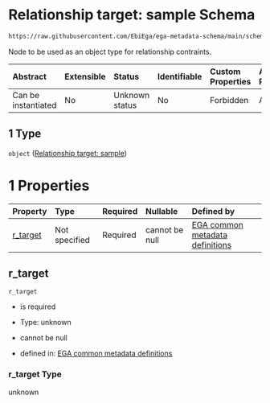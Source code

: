# Relationship target: sample Schema

```txt
https://raw.githubusercontent.com/EbiEga/ega-metadata-schema/main/schemas/EGA.sample.json#/properties/sample_relationships/items/allOf/1/anyOf/1/allOf/1/anyOf/1
```

Node to be used as an object type for relationship contraints.

| Abstract            | Extensible | Status         | Identifiable | Custom Properties | Additional Properties | Access Restrictions | Defined In                                                                   |
| :------------------ | :--------- | :------------- | :----------- | :---------------- | :-------------------- | :------------------ | :--------------------------------------------------------------------------- |
| Can be instantiated | No         | Unknown status | No           | Forbidden         | Allowed               | none                | [EGA.sample.json\*](../../../schemas/EGA.sample.json "open original schema") |

## 1 Type

`object` ([Relationship target: sample](ega-12-definitions-relationship-target-sample.md))

# 1 Properties

| Property               | Type          | Required | Nullable       | Defined by                                                                                                                                                                                                                                                       |
| :--------------------- | :------------ | :------- | :------------- | :--------------------------------------------------------------------------------------------------------------------------------------------------------------------------------------------------------------------------------------------------------------- |
| [r\_target](#r_target) | Not specified | Required | cannot be null | [EGA common metadata definitions](ega-12-definitions-relationship-target-sample-properties-r_target.md "https://raw.githubusercontent.com/EbiEga/ega-metadata-schema/main/schemas/EGA.common-definitions.json#/definitions/r-target-sample/properties/r_target") |

## r\_target



`r_target`

*   is required

*   Type: unknown

*   cannot be null

*   defined in: [EGA common metadata definitions](ega-12-definitions-relationship-target-sample-properties-r_target.md "https://raw.githubusercontent.com/EbiEga/ega-metadata-schema/main/schemas/EGA.common-definitions.json#/definitions/r-target-sample/properties/r_target")

### r\_target Type

unknown
